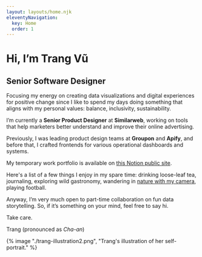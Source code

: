 ```yaml
---
layout: layouts/home.njk
eleventyNavigation:
  key: Home
  order: 1
---
```

# Hi, I’m Trang Vũ
## Senior Software Designer

Focusing my energy on creating data visualizations and digital experiences for positive change since I like to spend my days doing something that aligns with my personal values: balance, inclusivity, sustainability. 

I’m currently a **Senior Product Designer** at **Similarweb**, working on tools that help marketers better understand and improve their online advertising.

Previously, I was leading product design teams at **Groupon** and **Apify**, and before that, I crafted frontends for various operational dashboards and systems.

My temporary work portfolio is available on <a href="https://trang-vu.notion.site/141a20a912114958b81a5869916cf9cb?v=7046a53bc0714379ab15bdabbb766028&pvs=4" target="_blank">this Notion public site</a>.

Here's a list of a few things I enjoy in my spare time: drinking loose-leaf tea, journaling, exploring wild gastronomy, wandering in <a href="https://unsplash.com/@heycharlo" target="_blank">nature with my camera</a>, playing football.

Anyway, I’m very much open to part-time collaboration on fun data storytelling. So, if it’s something on your mind, feel free to say hi.

Take care.

Trang (pronounced as *Cha-an*)

{% image "./trang-illustration2.png", "Trang's illustration of her self-portrait." %}


